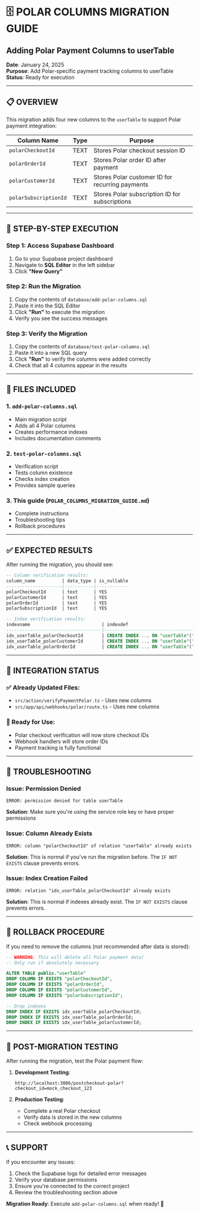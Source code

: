 # 🗄️ **POLAR COLUMNS MIGRATION GUIDE**
## Adding Polar Payment Columns to userTable

**Date**: January 24, 2025  
**Purpose**: Add Polar-specific payment tracking columns to userTable  
**Status**: Ready for execution

---

## 📋 **OVERVIEW**

This migration adds four new columns to the `userTable` to support Polar payment integration:

| Column Name | Type | Purpose |
|-------------|------|---------|
| `polarCheckoutId` | TEXT | Stores Polar checkout session ID |
| `polarOrderId` | TEXT | Stores Polar order ID after payment |
| `polarCustomerId` | TEXT | Stores Polar customer ID for recurring payments |
| `polarSubscriptionId` | TEXT | Stores Polar subscription ID for subscriptions |

---

## 🚀 **STEP-BY-STEP EXECUTION**

### **Step 1: Access Supabase Dashboard**
1. Go to your Supabase project dashboard
2. Navigate to **SQL Editor** in the left sidebar
3. Click **"New Query"**

### **Step 2: Run the Migration**
1. Copy the contents of `database/add-polar-columns.sql`
2. Paste it into the SQL Editor
3. Click **"Run"** to execute the migration
4. Verify you see the success messages

### **Step 3: Verify the Migration**
1. Copy the contents of `database/test-polar-columns.sql`
2. Paste it into a new SQL query
3. Click **"Run"** to verify the columns were added correctly
4. Check that all 4 columns appear in the results

---

## 📁 **FILES INCLUDED**

### **1. `add-polar-columns.sql`**
- Main migration script
- Adds all 4 Polar columns
- Creates performance indexes
- Includes documentation comments

### **2. `test-polar-columns.sql`**
- Verification script
- Tests column existence
- Checks index creation
- Provides sample queries

### **3. This guide (`POLAR_COLUMNS_MIGRATION_GUIDE.md`)**
- Complete instructions
- Troubleshooting tips
- Rollback procedures

---

## ✅ **EXPECTED RESULTS**

After running the migration, you should see:

```sql
-- Column verification results:
column_name          | data_type | is_nullable
---------------------|-----------|------------
polarCheckoutId      | text      | YES
polarCustomerId      | text      | YES  
polarOrderId         | text      | YES
polarSubscriptionId  | text      | YES

-- Index verification results:
indexname                           | indexdef
------------------------------------|------------------------------------------
idx_userTable_polarCheckoutId       | CREATE INDEX ... ON "userTable"("polarCheckoutId")
idx_userTable_polarCustomerId       | CREATE INDEX ... ON "userTable"("polarCustomerId")  
idx_userTable_polarOrderId          | CREATE INDEX ... ON "userTable"("polarOrderId")
```

---

## 🔧 **INTEGRATION STATUS**

### **✅ Already Updated Files:**
- `src/action/verifyPaymentPolar.ts` - Uses new columns
- `src/app/api/webhooks/polar/route.ts` - Uses new columns

### **🎯 Ready for Use:**
- Polar checkout verification will now store checkout IDs
- Webhook handlers will store order IDs
- Payment tracking is fully functional

---

## 🚨 **TROUBLESHOOTING**

### **Issue: Permission Denied**
```
ERROR: permission denied for table userTable
```
**Solution**: Make sure you're using the service role key or have proper permissions

### **Issue: Column Already Exists**
```
ERROR: column "polarCheckoutId" of relation "userTable" already exists
```
**Solution**: This is normal if you've run the migration before. The `IF NOT EXISTS` clause prevents errors.

### **Issue: Index Creation Failed**
```
ERROR: relation "idx_userTable_polarCheckoutId" already exists
```
**Solution**: This is normal if indexes already exist. The `IF NOT EXISTS` clause prevents errors.

---

## 🔄 **ROLLBACK PROCEDURE**

If you need to remove the columns (not recommended after data is stored):

```sql
-- WARNING: This will delete all Polar payment data!
-- Only run if absolutely necessary

ALTER TABLE public."userTable" 
DROP COLUMN IF EXISTS "polarCheckoutId",
DROP COLUMN IF EXISTS "polarOrderId", 
DROP COLUMN IF EXISTS "polarCustomerId",
DROP COLUMN IF EXISTS "polarSubscriptionId";

-- Drop indexes
DROP INDEX IF EXISTS idx_userTable_polarCheckoutId;
DROP INDEX IF EXISTS idx_userTable_polarOrderId;
DROP INDEX IF EXISTS idx_userTable_polarCustomerId;
```

---

## 🎉 **POST-MIGRATION TESTING**

After running the migration, test the Polar payment flow:

1. **Development Testing**:
   ```
   http://localhost:3006/postcheckout-polar?checkout_id=mock_checkout_123
   ```

2. **Production Testing**:
   - Complete a real Polar checkout
   - Verify data is stored in the new columns
   - Check webhook processing

---

## 📞 **SUPPORT**

If you encounter any issues:
1. Check the Supabase logs for detailed error messages
2. Verify your database permissions
3. Ensure you're connected to the correct project
4. Review the troubleshooting section above

**Migration Ready**: Execute `add-polar-columns.sql` when ready! 🚀
